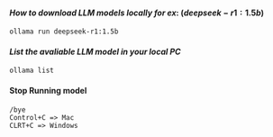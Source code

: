 #### $How\ to\ download\ LLM\ models\ locally\ for\ ex:\ (deepseek-r1:1.5b)$
```
ollama run deepseek-r1:1.5b
```
#### $List\ the\ avaliable\ LLM\ model\ in\ your\ local\ PC$
```
ollama list
```
#### Stop Running model
```
/bye
Control+C => Mac
CLRT+C => Windows
```
